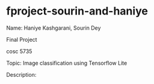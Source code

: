 # fproject-sourin-and-haniye

Name: Haniye Kashgarani, Sourin Dey 

Final Project 

cosc 5735

Topic: Image classification using Tensorflow Lite 

Description: 